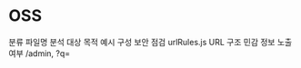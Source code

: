 # OSS

분류	파일명	분석 대상	목적	예시
구성 보안 점검	urlRules.js	URL 구조	민감 정보 노출 여부	/admin, ?q=<script>
sslRules.js	SSL 인증서	유효성, 신뢰도	만료일, 발급기관
headerRules.js	HTTP 헤더	보안 헤더 설정 여부	CSP, HSTS, X-Frame-Options 등
취약점 점검	vulnRules.js (신규)	실제 페이지 동작	공격이 가능한 구조인지 탐지	XSS 삽입 응답, iframe 허용, 디렉토리 노출 등


✅ 1. Node.js 설치 확인
bash
- node -v
- npm -v

만약 설치되어 있지 않다면 → Node.js 공식 사이트에서 설치

✅ 2. 프로젝트 구조 만들기
터미널이나 VS Code에서 원하는 폴더로 이동 후:

[bash]
- mkdir security-checker
- cd security-checker
- npm init -y


✅ 3. 필요한 패키지 설치
[bash]
- npm install axios ssl-certificate

✅ 4. 파일

index.js: 실행 메인

rules/urlRules.js: URL 룰

rules/headerRules.js: 헤더 룰

rules/sslRules.js: SSL 룰

utils/fetchUtil.js: 공통 유틸

✅ 5. index.js에 테스트 URL 추가
[js]
- const testURL = 'https://example.com'; 
  
✅ 6. 실행
[bash]
- node index.js

